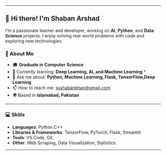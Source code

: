 

---

## 👋 Hi there! I'm **Shaban Arshad**

I'm a passionate learner and developer, working on **AI**, **Python**, and **Data Science** projects. I enjoy solving real-world problems with code and exploring new technologies.

### 🚀 About Me

- 🎓 **Graduate in Computer Science**  
- 🌱 Currently learning: **Deep Learning, AI, and Machine Learning**  *  
- 💬 Ask me about: **Python, Machine Learning, Flask, TensorFlow,Deep Learning**  
- 📫 How to reach me: ssshabankhan@gmail.com  
- 🌍 Based in **Islamabad, Pakistan**

---

### 💻 Skills

- **Languages**: Python.C++
- **Libraries & Frameworks**: TensorFlow, PyTorch, Flask, Streamlit
- **Tools**: VS Code, Git,
- **Other**: Web Scraping, Data Visualization, Statistics

---


